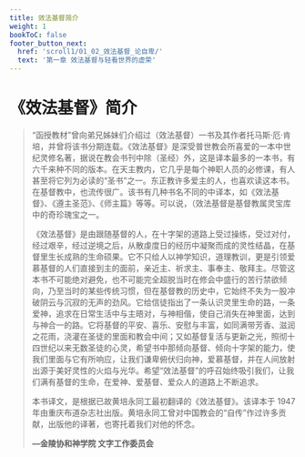 ```yaml
---
title: 效法基督简介
weight: 1
bookToC: false
footer_button_next:
  href: 'scroll1/01_02_效法基督_论自卑/'
  text: '第一章 效法基督与轻看世界的虚荣'
---
```


# 《效法基督》简介

> “函授教材”曾向弟兄姊妹们介绍过（效法基督）一书及其作者托马斯·厄·肯培，并曾将该书分期连载。《效法基督》是深受普世教会所喜爱的一本中世纪灵修名著，据说在教会书刊中除（圣经）外，这是译本最多的一本书，有六千来种不同的版本。在天主教内，它几乎是每个神职人员的必修课，有人甚至将它列为必读的“圣书”之一。东正教许多爱主的人，也喜欢读这本书。在基督教中，也流传很广。该书有几种书名不同的中译本，如《效法基督》、《遵主圣范》、《师主篇》等等。可以说，（效法基督是基督教属灵宝库中的奇珍瑰宝之一。
>
> 《效法基督》是由跟随基督的人，在十字架的道路上受过操练，受过对付，经过艰辛，经过逆境之后，从散虔度日的经历中凝聚而成的灵性结晶，在基督里生长成熟的生命硕果。它不只给人以神学知识，道理教训，更是引领爱慕基督的人们直接到主的面前，亲近主、祈求主、事奉主、敬拜主。尽管这本书不可能绝对避免，也不可能完全超脱当时在修会中盛行的苦行禁欲倾向，乃至当时的某些传统习惯，但在基督教的历史中，它始终不失为一股冲破阴云与沉寂的无声的劲风。它给信徒指出了一条认识灵里生命的路，一条爱神，追求在日常生活中与主晤对，与神相偕，使自己消失在神里面，达到与神合一的路。它将基督的平安、喜乐、安慰与丰富，如同满带芳香、滋润之花雨，浇灌在圣徒的里面和教会中间；又如基督复活与更新之光，照彻十四世纪以来无数圣徒的心灵，希望书中那倾向基督、倾向十字架的能力，使我们里面与它有所响应，让我们谦卑俯伏归向神，爱慕基督，并在人间放射出源于美好灵性的火焰与光华。希望“效法基督”的呼召始终吸引我们，让我们满有基督的生命，在爱神、爱基督、爱众人的道路上不断追求。
>
> 本书译文，是根据已故黄培永同工最初翻译的《效法基督》。该译本于 1947 年由重庆布道杂志社出版。黄培永同工曾对中国教会的“自传”作过许多贡献，出版他的译著，也寄托着我们对他的怀念。
>
> **—金陵协和神学院 文字工作委员会**
